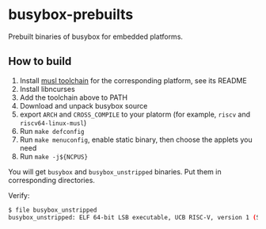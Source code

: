 busybox-prebuilts
==================================

Prebuilt binaries of busybox for embedded platforms.

## How to build

1. Install [musl toolchain](https://musl.cc) for the corresponding platform, see its README
2. Install libncurses
3. Add the toolchain above to PATH
4. Download and unpack busybox source
5. export `ARCH` and `CROSS_COMPILE` to your platorm (for example, `riscv` and `riscv64-linux-musl`)
6. Run `make defconfig`
7. Run `make menuconfig`, enable static binary, then choose the applets you need
8. Run `make -j${NCPUS}`

You will get `busybox` and `busybox_unstripped` binaries. Put them in corresponding directories.

Verify:

```bash
$ file busybox_unstripped
busybox_unstripped: ELF 64-bit LSB executable, UCB RISC-V, version 1 (SYSV), statically linked, with debug_info, not stripped
```

